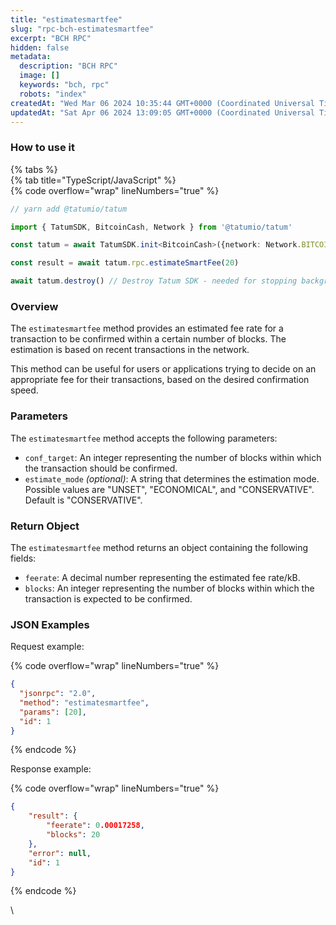 ```yaml
---
title: "estimatesmartfee"
slug: "rpc-bch-estimatesmartfee"
excerpt: "BCH RPC"
hidden: false
metadata: 
  description: "BCH RPC"
  image: []
  keywords: "bch, rpc"
  robots: "index"
createdAt: "Wed Mar 06 2024 10:35:44 GMT+0000 (Coordinated Universal Time)"
updatedAt: "Sat Apr 06 2024 13:09:05 GMT+0000 (Coordinated Universal Time)"
---
```




### How to use it

{% tabs %}  
{% tab title="TypeScript/JavaScript" %}  
{% code overflow="wrap" lineNumbers="true" %}

```typescript
// yarn add @tatumio/tatum

import { TatumSDK, BitcoinCash, Network } from '@tatumio/tatum'

const tatum = await TatumSDK.init<BitcoinCash>({network: Network.BITCOIN_CASH})

const result = await tatum.rpc.estimateSmartFee(20)

await tatum.destroy() // Destroy Tatum SDK - needed for stopping background jobs
```



### Overview

The `estimatesmartfee` method provides an estimated fee rate for a transaction to be confirmed within a certain number of blocks. The estimation is based on recent transactions in the network.

This method can be useful for users or applications trying to decide on an appropriate fee for their transactions, based on the desired confirmation speed.

### Parameters

The `estimatesmartfee` method accepts the following parameters:

- `conf_target`: An integer representing the number of blocks within which the transaction should be confirmed.
- `estimate_mode` _(optional)_: A string that determines the estimation mode. Possible values are "UNSET", "ECONOMICAL", and "CONSERVATIVE". Default is "CONSERVATIVE".

### Return Object

The `estimatesmartfee` method returns an object containing the following fields:

- `feerate`: A decimal number representing the estimated fee rate/kB.
- `blocks`: An integer representing the number of blocks within which the transaction is expected to be confirmed.

### JSON Examples

Request example:

{% code overflow="wrap" lineNumbers="true" %}

```json
{
  "jsonrpc": "2.0",
  "method": "estimatesmartfee",
  "params": [20],
  "id": 1
}
```

{% endcode %}

Response example:

{% code overflow="wrap" lineNumbers="true" %}

```json
{
    "result": {
        "feerate": 0.00017258,
        "blocks": 20
    },
    "error": null,
    "id": 1
}
```

{% endcode %}

\\
